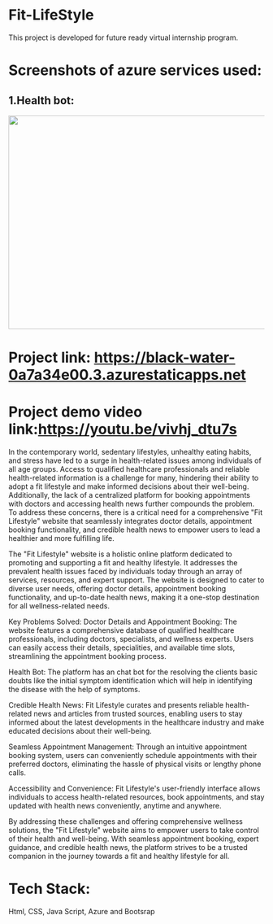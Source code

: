 # Fit-LifeStyle
This project is developed for future ready virtual internship program.
# Screenshots of azure services used:
<h2>1.Health bot:</h2>
<img src="https://github.com/bhargava16623/Fit-LifeStyle/assets/105556187/d56d7bd4-d420-4cbf-a90f-9527dda58e99" height="420" width="800" >


# Project link: https://black-water-0a7a34e00.3.azurestaticapps.net
# Project demo video link:https://youtu.be/vivhj_dtu7s
In the contemporary world, sedentary lifestyles, unhealthy eating habits, and stress have led to a surge in health-related issues among individuals of all age groups. Access to qualified healthcare professionals and reliable health-related information is a challenge for many, hindering their ability to adopt a fit lifestyle and make informed decisions about their well-being. Additionally, the lack of a centralized platform for booking appointments with doctors and accessing health news further compounds the problem. To address these concerns, there is a critical need for a comprehensive "Fit Lifestyle" website that seamlessly integrates doctor details, appointment booking functionality, and credible health news to empower users to lead a healthier and more fulfilling life.

The "Fit Lifestyle" website is a holistic online platform dedicated to promoting and supporting a fit and healthy lifestyle. It addresses the prevalent health issues faced by individuals today through an array of services, resources, and expert support. The website is designed to cater to diverse user needs, offering doctor details, appointment booking functionality, and up-to-date health news, making it a one-stop destination for all wellness-related needs.

Key Problems Solved:
Doctor Details and Appointment Booking: The website features a comprehensive database of qualified healthcare professionals, including doctors, specialists, and wellness experts. Users can easily access their details, specialities, and available time slots, streamlining the appointment booking process.

Health Bot: The platform has an chat bot for the resolving the clients basic doubts like the initial symptom identification which will help in identifying the disease with the help of symptoms. 

Credible Health News: Fit Lifestyle curates and presents reliable health-related news and articles from trusted sources, enabling users to stay informed about the latest developments in the healthcare industry and make educated decisions about their well-being.

Seamless Appointment Management: Through an intuitive appointment booking system, users can conveniently schedule appointments with their preferred doctors, eliminating the hassle of physical visits or lengthy phone calls.

Accessibility and Convenience: Fit Lifestyle's user-friendly interface allows individuals to access health-related resources, book appointments, and stay updated with health news conveniently, anytime and anywhere.

By addressing these challenges and offering comprehensive wellness solutions, the "Fit Lifestyle" website aims to empower users to take control of their health and well-being. With seamless appointment booking, expert guidance, and credible health news, the platform strives to be a trusted companion in the journey towards a fit and healthy lifestyle for all.

# Tech Stack:
Html, CSS, Java Script, Azure and Bootsrap
